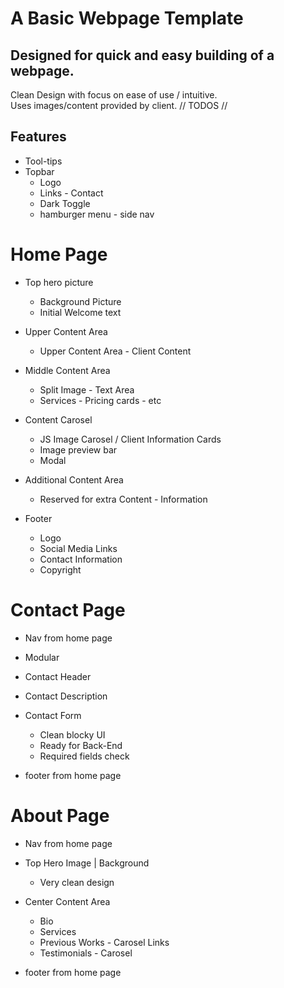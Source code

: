 # A Basic Webpage Template

## Designed for quick and easy building of a webpage.
Clean Design with focus on ease of use / intuitive. <br />
Uses images/content provided by client.
// TODOS // 

## Features
  - Tool-tips
  - Topbar 
    - Logo 
    - Links - Contact
    - Dark Toggle
    - hamburger menu - side nav 


# Home Page

  - Top hero picture 
    - Background Picture 
    - Initial Welcome text 

  - Upper Content Area 
    - Upper Content Area - Client Content 

  - Middle Content Area
    - Split Image - Text Area  
    - Services - Pricing cards - etc 

  - Content Carosel
    - JS Image Carosel / Client Information Cards 
    - Image preview bar
    - Modal 

  - Additional Content Area
    - Reserved for extra Content - Information 

  - Footer 
    - Logo 
    - Social Media Links 
    - Contact Information 
    - Copyright 

# Contact Page
  - Nav from home page

  - Modular
  
  - Contact Header

  - Contact Description

  - Contact Form
    - Clean blocky UI
    - Ready for Back-End
    - Required fields check
  
  - footer from home page


# About Page
  - Nav from home page

  - Top Hero Image | Background
    - Very clean design

  - Center Content Area
    - Bio
    - Services
    - Previous Works - Carosel Links
    - Testimonials - Carosel  

  - footer from home page


